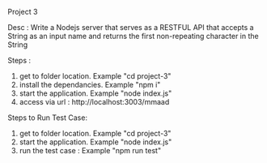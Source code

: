 Project 3

Desc : Write a Nodejs server that serves as a RESTFUL  API that accepts a String as an input name and returns the first non-repeating character in the String

Steps : 
1) get to folder location. Example "cd project-3"
2) install the dependancies. Example "npm i"
3) start the application. Example "node index.js"
4) access via url : http://localhost:3003/mmaad

Steps to Run Test Case:

1) get to folder location. Example "cd project-3"
2) start the application. Example "node index.js"
3) run the test case : Example "npm run test"
